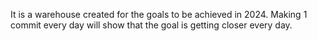 It is a warehouse created for the goals to be achieved in 2024. 
Making 1 commit every day will show that the goal is getting closer every day.